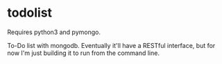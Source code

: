 todolist
========

Requires python3 and pymongo.

To-Do list with mongodb.  Eventually it'll have a RESTful interface, but for now I'm just building it to run from the command line.